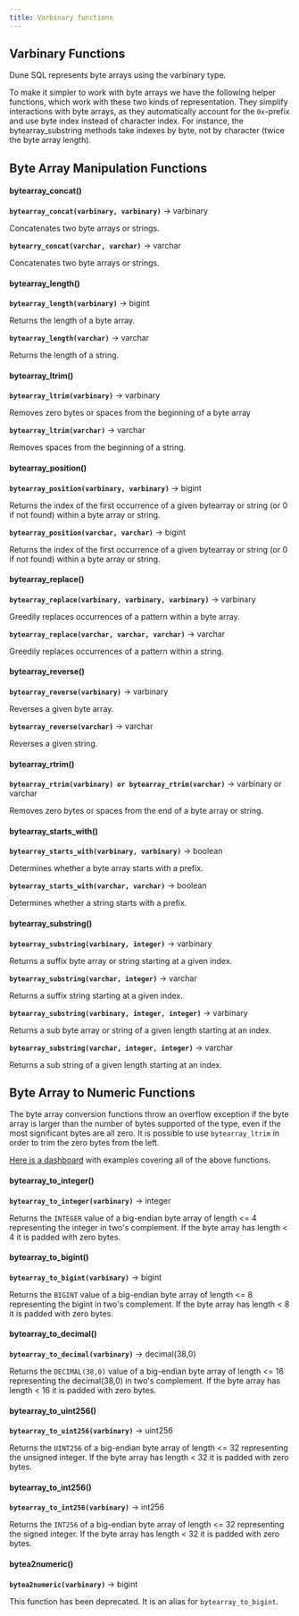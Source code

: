 ```yaml
---
title: Varbinary functions
---
```


## Varbinary Functions

Dune SQL represents byte arrays using the varbinary type.

To make it simpler to work with byte arrays we have the following helper functions, which work with these two kinds of representation. They simplify interactions with byte arrays, as they automatically account for the `0x`-prefix and use byte index instead of character index. For instance, the bytearray_substring methods take indexes by byte, not by character (twice the byte array length).


## Byte Array Manipulation Functions

#### bytearray_concat()

**``bytearray_concat(varbinary, varbinary)``** → varbinary  

Concatenates two byte arrays or strings.

**`bytearry_concat(varchar, varchar)`** → varchar

Concatenates two byte arrays or strings.

#### bytearray_length()

**``bytearray_length(varbinary)``** → bigint

Returns the length of a byte array.

**``bytearray_length(varchar)``** → varchar

Returns the length of a string.

#### bytearray_ltrim()

**``bytearray_ltrim(varbinary)``** → varbinary

Removes zero bytes or spaces from the beginning of a byte array

**``bytearray_ltrim(varchar)``** → varchar

Removes spaces from the beginning of a string.

#### bytearray_position()

**``bytearray_position(varbinary, varbinary)``** → bigint

Returns the index of the first occurrence of a given bytearray or string (or 0 if not found) within a byte array or string.

**``bytearray_position(varchar, varchar)``** → bigint

Returns the index of the first occurrence of a given bytearray or string (or 0 if not found) within a byte array or string.

#### bytearray_replace()

**``bytearray_replace(varbinary, varbinary, varbinary)``** → varbinary

Greedily replaces occurrences of a pattern within a byte array.

**``bytearray_replace(varchar, varchar, varchar)``** → varchar

Greedily replaces occurrences of a pattern within a string.

#### bytearray_reverse()

**``bytearray_reverse(varbinary)``** → varbinary

Reverses a given byte array.

**``bytearray_reverse(varchar)``** → varchar

Reverses a given string.

#### bytearray_rtrim()

**``bytearray_rtrim(varbinary) or bytearray_rtrim(varchar)``** → varbinary or varchar

Removes zero bytes or spaces from the end of a byte array or string.

#### bytearray_starts_with()

**``bytearray_starts_with(varbinary, varbinary)``** → boolean

Determines whether a byte array starts with a prefix.

**``bytearray_starts_with(varchar, varchar)``** → boolean

Determines whether a string starts with a prefix.

#### bytearray_substring()

**``bytearray_substring(varbinary, integer)``** → varbinary

Returns a suffix byte array or string starting at a given index.

**``bytearray_substring(varchar, integer)``** → varchar

Returns a suffix string starting at a given index.

**``bytearray_substring(varbinary, integer, integer)``** → varbinary

Returns a sub byte array or string of a given length starting at an index.

**``bytearray_substring(varchar, integer, integer)``** → varchar

Returns a sub string of a given length starting at an index.

## Byte Array to Numeric Functions

The byte array conversion functions throw an overflow exception if the byte array is larger than the number of bytes supported of the type, even if the most significant bytes are all zero. It is possible to use `bytearray_ltrim` in order to trim the zero bytes from the left.

[Here is a dashboard](https://dune.com/dune/dune-sql-byte-array-functions-uint256-int256-support) with examples covering all of the above functions.

#### bytearray_to_integer()

**``bytearray_to_integer(varbinary)``** → integer

Returns the `INTEGER` value of a big-endian byte array of length <= 4 representing the integer in two's complement. If the byte array has length < 4 it is padded with zero bytes.

#### bytearray_to_bigint()

**``bytearray_to_bigint(varbinary)``** → bigint

Returns the `BIGINT` value of a big-endian byte array of length <= 8 representing the bigint in two's complement. If the byte array has length < 8 it is padded with zero bytes.

#### bytearray_to_decimal()

**``bytearray_to_decimal(varbinary)``** → decimal(38,0)

Returns the `DECIMAL(38,0)` value of a big-endian byte array of length <= 16 representing the decimal(38,0) in two's complement. If the byte array has length < 16 it is padded with zero bytes.

#### bytearray_to_uint256()

**``bytearray_to_uint256(varbinary)``** → uint256

Returns the `UINT256` of a big-endian byte array of length <= 32 representing the unsigned integer. If the byte array has length < 32 it is padded with zero bytes.

#### bytearray_to_int256()

**``bytearray_to_int256(varbinary)``** → int256

Returns the `INT256` of a big-endian byte array of length <= 32 representing the signed integer. If the byte array has length < 32 it is padded with zero bytes.

#### bytea2numeric()

**``bytea2numeric(varbinary)``** → bigint

This function has been deprecated. It is an alias for `bytearray_to_bigint`.
